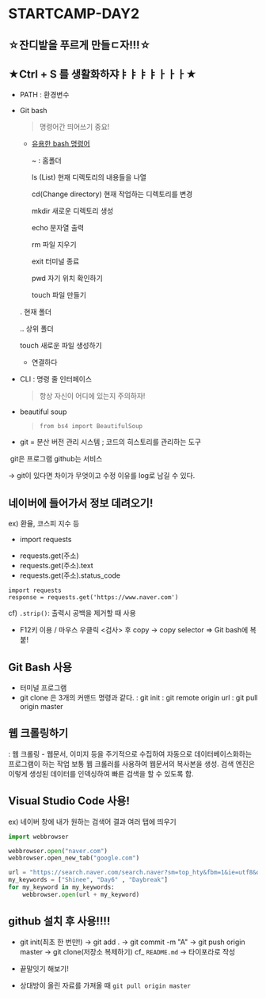 # STARTCAMP-DAY2
## ☆잔디밭을 푸르게 만들ㄷ자!!!☆
## ★Ctrl + S 를 생활화하쟈ㅑㅑㅑㅑㅏㅏㅏ★

- PATH : 환경변수

- Git bash

  > 명령어간 띄어쓰기 중요!

  - <u>유용한 bash 명령어</u>

    ~ : 홈폴더

    ls (List) 현재 디렉토리의 내용들을 나열

    cd(Change directory) 현재 작업하는 디렉토리를 변경

    mkdir 새로운 디렉토리 생성

    echo 문자열 출력

    rm 파일 지우기

    exit 터미널 종료

    pwd 자기 위치 확인하기

    touch 파일 만들기

   . 현재 폴더

   .. 상위 폴더

   touch   새로운 파일 생성하기

   + 연결하다

- CLI : 명령 줄 인터페이스

  > 항상 자신이 어디에 있는지 주의하자!

- beautiful soup
  
  > `from bs4 import BeautifulSoup`

+ git = 분산 버전 관리 시스템 ; 코드의 히스토리를 관리하는 도구

​       git은 프로그램  github는 서비스

 -> git이 있다면 차이가 무엇이고 수정 이유를 log로 남길 수 있다.

## 네이버에 들어가서 정보 데려오기!
   ex) 환율, 코스피 지수 등
* import requests
- requests.get(주소)
- requests.get(주소).text
- requests.get(주소).status_code
```
import requests
response = requests.get('https://www.naver.com')
```
cf) `.strip()`: 출력시 공백을 제거할 때 사용
* F12키 이용 / 마우스 우클릭 <검사> 후 copy -> copy selector  => Git bash에 복붙!

## Git Bash  사용
- 터미널 프로그램
- git clone 은 3개의 커맨드 명령과 같다.
: git init
: git remote origin url
: git pull origin master

## 웹 크롤링하기
: 웹 크롤링 -  웹문서, 이미지 등을 주기적으로 수집하여 자동으로 데이터베이스화하는 프로그램이 하는 작업
 보통 웹 크롤러를 사용하여  웹문서의 복사본을 생성. 
 검색 엔진은 이렇게 생성된 데이터를 인덱싱하여 빠른 검색을 할 수 있도록 함.

## Visual Studio Code 사용!
ex) 네이버 창에 내가 원하는 검색어 결과 여러 탭에 띄우기
```python
import webbrowser

webbrowser.open("naver.com")
webbrowser.open_new_tab("google.com")

url = "https://search.naver.com/search.naver?sm=top_hty&fbm=1&ie=utf8&query="
my_keywords = ["Shinee", "Day6" , "Daybreak"]
for my_keyword in my_keywords:
    webbrowser.open(url + my_keyword)

```

## github 설치 후 사용!!!!
* git init(최초 한 번만!)
-> git add .
-> git commit -m "A"
-> git push origin master
-> git clone(저장소 복제하기)
cf_ `README.md` -> 타이포라로 작성


* 끝말잇기 해보기!
- 상대방이 올린 자료를 가져올 때 `git pull origin master` 
  